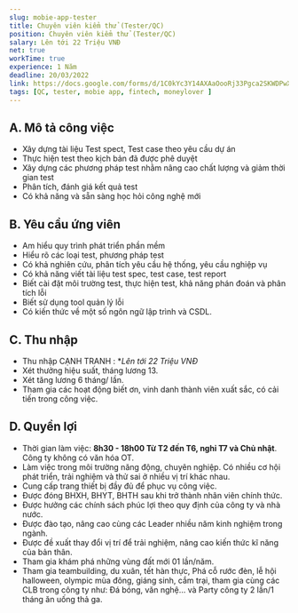 ```yaml
---
slug: mobie-app-tester
title: Chuyên viên kiểm thử (Tester/QC)
position: Chuyên viên kiểm thử (Tester/QC)
salary: Lên tới 22 Triệu VNĐ
net: true
workTime: true
experience: 1 Năm
deadline: 20/03/2022
link: https://docs.google.com/forms/d/1C0kYc3Y14AXAaOooRj33Pgca2SKWDPwXi_l7Goyl4Is/prefill
tags: [QC, tester, mobie app, fintech, moneylover ]
---
```


## A. Mô tả công việc
-  Xây dựng tài liệu Test spect, Test case theo yêu cầu dự án
- Thực hiện test theo kịch bản đã được phê duyệt
- Xây dựng các phương pháp test nhằm nâng cao chất lượng và giảm thời gian test
- Phân tích, đánh giá kết quả test
- Có khả năng và sẵn sàng học hỏi công nghệ mới 

## B. Yêu cầu ứng viên
-  Am hiểu quy trình phát triển phần mềm
-  Hiểu rõ các loại test, phương pháp test
-  Có khả nghiên cứu, phân tích yêu cầu hệ thống, yêu cầu nghiệp vụ
-  Có khả năng viết tài liệu test spec, test case, test report
-  Biết cài đặt môi trường test, thực hiện test, khả năng phán đoán và phân tích lỗi
-  Biết sử dụng tool quản lý lỗi
-  Có kiến thức về một số ngôn ngữ lập trình và CSDL.

## C. Thu nhập
- Thu nhập CẠNH TRANH : **Lên tới 22 Triệu VNĐ*
- Xét thưởng hiệu suất, tháng lương 13.
- Xét tăng lương 6 tháng/ lần.
- Tham gia các hoạt động biết ơn, vinh danh thành viên xuất sắc, có cải tiến trong công việc.

## D. Quyền lợi
- Thời gian làm việc: **8h30 - 18h00 Từ T2 đến T6, nghỉ T7 và Chủ nhật**. Công ty không có văn hóa OT.
- Làm việc trong môi trường năng động, chuyên nghiệp. Có nhiều cơ hội phát triển, trải nghiệm và thử sai ở nhiều vị trí khác nhau.
- Cung cấp trang thiết bị đầy đủ để phục vụ công việc.
- Được đóng BHXH, BHYT, BHTH sau khi trở thành nhân viên chính thức.
- Được hưởng các chính sách phúc lợi theo quy định của công ty và nhà nước.
- Được đào tạo, nâng cao cùng các Leader nhiều năm kinh nghiệm trong ngành.
- Được đề xuất thay đổi vị trí để trải nghiệm, nâng cao kiến thức kĩ năng của bản thân.
- Tham gia khám phá những vùng đất mới 01 lần/năm.
- Tham gia teambuilding, du xuân, tết hàn thực, Phá cỗ rước đèn, lễ hội halloween, olympic mùa đông, giáng sinh, cắm trại, tham gia cùng các CLB trong công ty như: Đá bóng, văn nghệ… và Party công ty 2 lần/1 tháng ăn uống thả ga.


